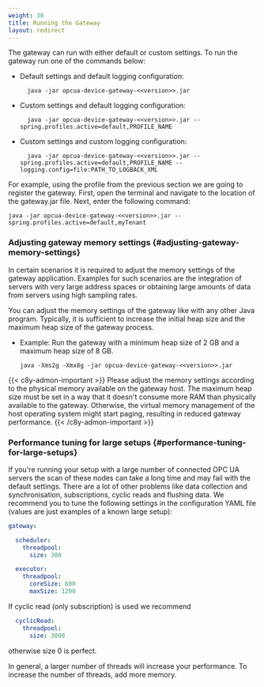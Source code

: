 ```yaml
---
weight: 30
title: Running the Gateway
layout: redirect
---
```


The gateway can run with either default or custom settings. To run the gateway run one of the commands below:

* Default settings and default logging configuration:

  ```shell
    java -jar opcua-device-gateway-<<version>>.jar
  ```

* Custom settings and default logging configuration:

  ```shell
    java -jar opcua-device-gateway-<<version>>.jar --spring.profiles.active=default,PROFILE_NAME
  ```

* Custom settings and custom logging configuration:

  ```shell
    java -jar opcua-device-gateway-<<version>>.jar --spring.profiles.active=default,PROFILE_NAME --logging.config=file:PATH_TO_LOGBACK_XML
  ```

For example, using the profile from the previous section we are going to register the gateway. First, open the terminal and navigate to the location of the gateway.jar file. Next, enter the following command:

```shell
java -jar opcua-device-gateway-<<version>>.jar --spring.profiles.active=default,myTenant
```

### Adjusting gateway memory settings {#adjusting-gateway-memory-settings}

In certain scenarios it is required to adjust the memory settings of the gateway application. Examples for such scenarios are the integration of servers with very large address spaces or obtaining large amounts of data from servers using high sampling rates.

You can adjust the memory settings of the gateway like with any other Java program. Typically, it is sufficient to increase the initial heap size and the maximum heap size of the gateway process.

* Example: Run the gateway with a minimum heap size of 2 GB and a maximum heap size of 8 GB.

  ```shell
  java -Xms2g -Xmx8g -jar opcua-device-gateway-<<version>>.jar
  ```

{{< c8y-admon-important >}}
Please adjust the memory settings according to the physical memory available on the gateway host. The maximum heap size must be set in a way that it doesn't consume more RAM than physically available to the gateway. Otherwise, the virtual memory management of the host operating system might start paging, resulting in reduced gateway performance.
{{< /c8y-admon-important >}}

### Performance tuning for large setups {#performance-tuning-for-large-setups}

If you're running your setup with a large number of connected OPC UA servers the scan of these nodes can take a long time and may fail with the default settings. There are a lot of other problems like data collection and synchronisation, subscriptions, cyclic reads and flushing data.
We recommend you to tune the following settings in the configuration YAML file (values are just examples of a known large setup):  

```yaml
gateway:  

  scheduler:
    threadpool:
      size: 300  

  executor:
    threadpool:  
      coreSize: 600  
      maxSize: 1200
```

If cyclic read (only subscription) is used we recommend

```yaml
  cyclicRead:
    threadpool:
      size: 3000
```

otherwise size 0 is perfect.

In general, a larger number of threads will increase your performance. To increase the number of threads, add more memory.
